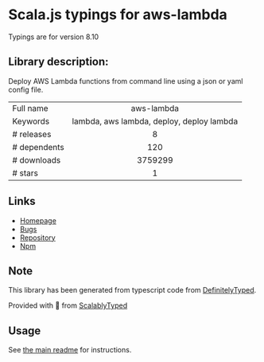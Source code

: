 
# Scala.js typings for aws-lambda

Typings are for version 8.10

## Library description:
Deploy AWS Lambda functions from command line using a json or yaml config file.

|                    |                 |
| ------------------ | :-------------: |
| Full name          | aws-lambda |
| Keywords           | lambda, aws lambda, deploy, deploy lambda |
| # releases         | 8 |
| # dependents       | 120 |
| # downloads        | 3759299 |
| # stars            | 1 |

## Links
- [Homepage](https://awspilot.dev)
- [Bugs](https://github.com/awspilot/cli-lambda-deploy/issues)
- [Repository](https://github.com/awspilot/cli-lambda-deploy)
- [Npm](https://www.npmjs.com/package/aws-lambda)
    


## Note
This library has been generated from typescript code from [DefinitelyTyped](https://definitelytyped.org).

Provided with :purple_heart: from [ScalablyTyped](https://github.com/oyvindberg/ScalablyTyped)

## Usage
See [the main readme](../../readme.md) for instructions.


